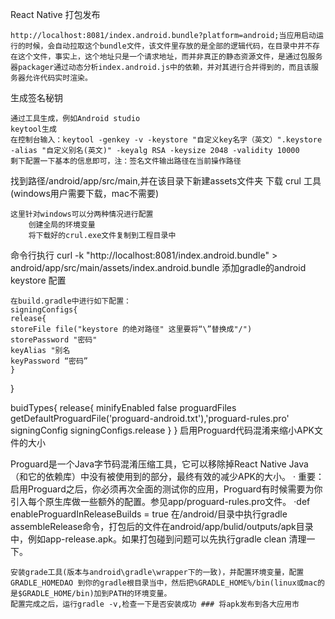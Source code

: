 React Native 打包发布

    http://localhost:8081/index.android.bundle?platform=android;当应用启动运行的时候，会自动拉取这个bundle文件，该文件里存放的是全部的逻辑代码，在目录中并不存在这个文件，事实上，这个地址只是一个请求地址，而并非真正的静态资源文件，是通过包服务器packager通过动态分析index.android.js中的依赖，并对其进行合并得到的，而且该服务器允许代码实时渲染。

生成签名秘钥

    通过工具生成，例如Android studio
    keytool生成
    在控制台输入：keytool -genkey -v -keystore "自定义key名字（英文）".keystore -alias "自定义别名(英文)" -keyalg RSA -keysize 2048 -validity 10000
    剩下配置一下基本的信息即可，注：签名文件输出路径在当前操作路径

找到路径/android/app/src/main,并在该目录下新建assets文件夹
下载 crul 工具 (windows用户需要下载，mac不需要)

    这里针对windows可以分两种情况进行配置
        创建全局的环境变量
        将下载好的crul.exe文件复制到工程目录中

命令行执行 curl -k "http://localhost:8081/index.android.bundle" > android/app/src/main/assets/index.android.bundle
添加gradle的android keystore 配置

    在build.gradle中进行如下配置：
    signingConfigs{
    release{
    storeFile file("keystore 的绝对路径" 这里要将“\”替换成"/")
    storePassword "密码"
    keyAlias "别名
    keyPassword “密码”
    }

}


buidTypes{
release{
minifyEnabled false
proguardFiles getDefaultProguardFile('proguard-android.txt'),'proguard-rules.pro'
signingConfig signingConfigs.release
}
}
启用Proguard代码混淆来缩小APK文件的大小

Proguard是一个Java字节码混淆压缩工具，它可以移除掉React Native Java（和它的依赖库）中没有被使用到的部分，最终有效的减少APK的大小。
·  重要：启用Proguard之后，你必须再次全面的测试你的应用，Proguard有时候需要为你引入每个原生库做一些额外的配置。参见app/proguard-rules.pro文件。
·def enableProguardInReleaseBuilds = true
在/android/目录中执行gradle assembleRelease命令，打包后的文件在android/app/bulid/outputs/apk目录中，例如app-release.apk。如果打包碰到问题可以先执行gradle clean 清理一下。

    安装grade工具(版本与android\gradle\wrapper下的一致)，并配置环境变量，配置GRADLE_HOMEDAO 到你的gradle根目录当中，然后把%GRADLE_HOME%/bin(linux或mac的是$GRADLE_HOME/bin)加到PATH的环境变量。 
    配置完成之后，运行gradle -v,检查一下是否安装成功 ### 将apk发布到各大应用市





